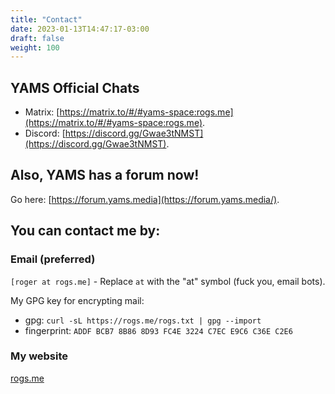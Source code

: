 ```yaml
---
title: "Contact"
date: 2023-01-13T14:47:17-03:00
draft: false
weight: 100
---
```


## YAMS Official Chats

- Matrix: [https://matrix.to/#/#yams-space:rogs.me](https://matrix.to/#/#yams-space:rogs.me).
- Discord: [https://discord.gg/Gwae3tNMST](https://discord.gg/Gwae3tNMST).

## Also, YAMS has a forum now!

Go here: [https://forum.yams.media](https://forum.yams.media/).

## You can contact me by:

### Email (preferred)
`[roger at rogs.me]` - Replace `at` with the "at" symbol (fuck you, email bots).

My GPG key for encrypting mail:
- gpg: `curl -sL https://rogs.me/rogs.txt | gpg --import`
- fingerprint: `ADDF BCB7 8B86 8D93 FC4E 3224 C7EC E9C6 C36E C2E6`

### My website

[rogs.me](https://rogs.me)
